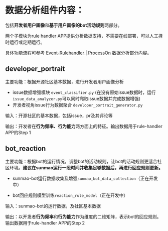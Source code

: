 # 数据分析组件内容：

包括**开发者用户画像**和**基于用户画像的bot活动规则**两部分。

两个子模块为rule handler APP提供分析数据支持，不需要在线部署，可以人工择时运行或定期运行。

具体功能流程可参考 [Event-Rulehandler | ProcessOn](https://www.processon.com/view/link/6189e22f0791290c3687a99c) 数据分析部分内容。

## developer_portrait 

主要功能：根据开源社区基本数据，进行开发者用户画像分析

- issue数据增强模块 `event_classifier.py` (在没有原始issue数据时，运行`issue_data_analyzer.py`可以同时爬取issue数据并完成数据增强)
- 开发者视角issue行为数据聚合  `developer_portrait_generator.py`

输入：开源社区的基本数据，包括issue，pr及其评论等

输出：开发者在**行为频率、行为能力**两方面上的特征。输出数据用于rule-handler APP的Step 1

## bot_reaction

主要功能：根据bot的运行情况，调整bot的活动规则，让bot的活动规则更适合社区环境。**建议在sunmao运行一段时间并收集足够数据后，再进行回应规则更新。**

- sunmao-bot运行数据收集及增强`sunmao_bot_data_collection`（正在开发中）

- bot回应规则模型训练`reaction_rule_model`（正在开发中）

输入：sunmao-bot的运行数据，及社区基本数据

输出：以开发者**行为频率**和**行为能力**作为维度的二维矩阵，表示bot的回应规则。输出数据用于rule-handler APP的Step 2

